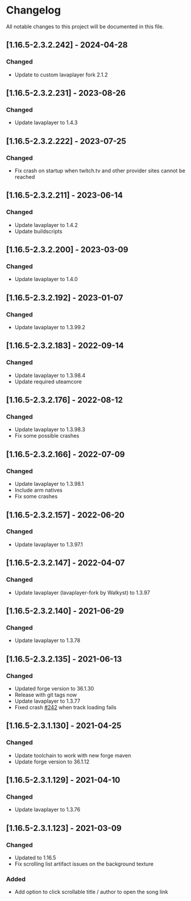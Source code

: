 # Changelog
All notable changes to this project will be documented in this file.

## [1.16.5-2.3.2.242] - 2024-04-28
### Changed
 - Update to custom lavaplayer fork 2.1.2

## [1.16.5-2.3.2.231] - 2023-08-26
### Changed
 - Update lavaplayer to 1.4.3

## [1.16.5-2.3.2.222] - 2023-07-25
### Changed
 - Fix crash on startup when twitch.tv and other provider sites cannot be reached

## [1.16.5-2.3.2.211] - 2023-06-14
### Changed
 - Update lavaplayer to 1.4.2
 - Update buildscripts

## [1.16.5-2.3.2.200] - 2023-03-09
### Changed
 - Update lavaplayer to 1.4.0

## [1.16.5-2.3.2.192] - 2023-01-07
### Changed
 - Update lavaplayer to 1.3.99.2

## [1.16.5-2.3.2.183] - 2022-09-14
### Changed
 - Update lavaplayer to 1.3.98.4
 - Update required uteamcore

## [1.16.5-2.3.2.176] - 2022-08-12
### Changed
 - Update lavaplayer to 1.3.98.3
 - Fix some possible crashes

## [1.16.5-2.3.2.166] - 2022-07-09
### Changed
 - Update lavaplayer to 1.3.98.1
 - Include arm natives
 - Fix some crashes

## [1.16.5-2.3.2.157] - 2022-06-20
### Changed
 - Update lavaplayer to 1.3.97.1

## [1.16.5-2.3.2.147] - 2022-04-07
### Changed
 - Update lavaplayer (lavaplayer-fork by Walkyst) to 1.3.97

## [1.16.5-2.3.2.140] - 2021-06-29
### Changed
 - Update lavaplayer to 1.3.78

## [1.16.5-2.3.2.135] - 2021-06-13
### Changed
 - Updated forge version to 36.1.30
 - Release with git tags now
 - Update lavaplayer to 1.3.77
 - Fixed crash [#242](https://github.com/MC-U-Team/Music-Player/issues/242) when track loading fails

## [1.16.5-2.3.1.130] - 2021-04-25
### Changed
 - Update toolchain to work with new forge maven
 - Update forge version to 36.1.12

## [1.16.5-2.3.1.129] - 2021-04-10
### Changed
 - Update lavaplayer to 1.3.76

## [1.16.5-2.3.1.123] - 2021-03-09
### Changed
 - Updated to 1.16.5
 - Fix scrolling list artifact issues on the background texture

### Added
 - Add option to click scrollable title / author to open the song link
